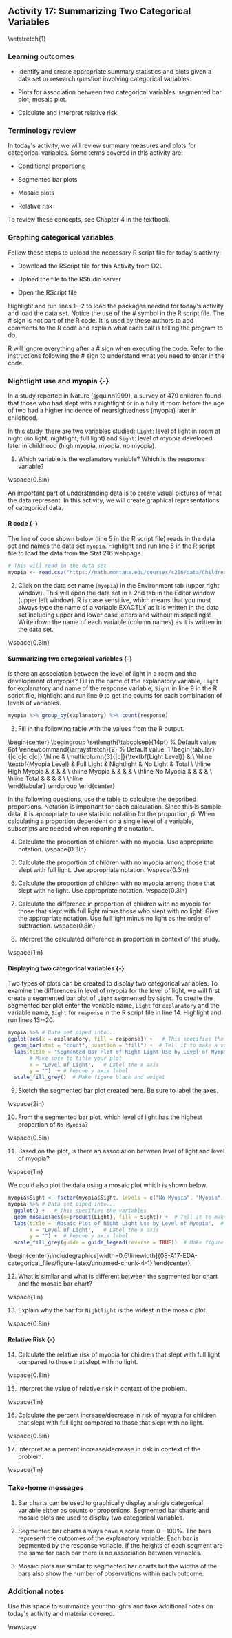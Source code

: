 ## Activity 17:  Summarizing Two Categorical Variables


\setstretch{1}

### Learning outcomes

* Identify and create appropriate summary statistics and plots given a data set or research question involving categorical variables.
  
* Plots for association between two categorical variables:
  segmented bar plot, mosaic plot.
  
* Calculate and interpret relative risk
  
### Terminology review

In today's activity, we will review summary measures and plots for categorical variables.  Some terms covered in this activity are:

* Conditional proportions 

* Segmented bar plots

* Mosaic plots

* Relative risk

To review these concepts, see Chapter 4 in the textbook.  

### Graphing categorical variables

Follow these steps to upload the necessary R script file for today's activity: 

* Download the RScript file for this Activity from D2L

* Upload the file to the RStudio server

* Open the RScript file 

Highlight and run lines 1--2 to load the packages needed for today's activity and load the data set. Notice the use of the \# symbol in the R script file.  The \# sign is not part of the R code. It is used by these authors to add comments to the R code and explain what each call is telling the program to do.

R will ignore everything after a \# sign when executing the code. Refer to the instructions following the \# sign to understand what you need to enter in the code.

### Nightlight use and myopia {-}

In a study reported in Nature [@quinn1999], a survey of 479 children found that those who had slept with a nightlight or in a fully lit room before the age of two had a higher incidence of nearsightedness (myopia) later in childhood.

In this study, there are two variables studied: `Light`: level of light in room at night (no light, nightlight, full light) and `Sight`: level of myopia developed later in childhood (high myopia, myopia, no myopia).  

1. Which variable is the explanatory variable? Which is the response variable?

\vspace{0.8in}

An important part of understanding data is to create visual pictures of what the data represent.  In this activity, we will create graphical representations of categorical data.  

#### R code {-}

The line of code shown below (line 5 in the R script file) reads in the data set and names the data set `myopia`.  Highlight and run line 5 in the R script file to load the data from the Stat 216 webpage.


``` r
# This will read in the data set
myopia <- read.csv("https://math.montana.edu/courses/s216/data/ChildrenLightSight.csv") 
```

2.  Click on the data set name (`myopia`) in the Environment tab (upper right window).  This will open the data set in a 2nd tab in the Editor window (upper left window).  R is case sensitive, which means that you must always type the name of a variable EXACTLY as it is written in the data set including upper and lower case letters and without misspellings!  Write down the name of each variable (column names) as it is written in the data set.  

\vspace{0.3in}

#### Summarizing two categorical variables {-}

Is there an association between the level of light in a room and the development of myopia?  Fill in the name of the explanatory variable, `Light` for explanatory and name of the response variable, `Sight` in line 9 in the R script file, highlight and run line 9 to get the counts for each combination of levels of variables. 


``` r
myopia %>% group_by(explanatory) %>% count(response)
```

3.  Fill in the following table with the values from the R output.

\begin{center}
\begingroup
\setlength{\tabcolsep}{14pt} % Default value: 6pt
\renewcommand{\arraystretch}{2} % Default value: 1
\begin{tabular}{|c|c|c|c|c|}
\hline
 & \multicolumn{3}{|c|}{\textbf{Light Level}} & \\ \hline
\textbf{Myopia Level} & Full Light & Nightlight & No Light & Total \\ \hline
 High Myopia & & & & \\ \hline
 Myopia & & & & \\ \hline
 No Myopia & & & & \\ \hline
 Total & & & & \\ \hline  
\end{tabular}
\endgroup
\end{center}

In the following questions, use the table to calculate the described proportions.  Notation is important for each calculation. Since this is sample data, it is appropriate to use statistic notation for the proportion, $\hat{p}$. When calculating a proportion dependent on a single level of a variable, subscripts are needed when reporting the notation.

4.  Calculate the proportion of children with no myopia. Use appropriate notation.
\vspace{0.3in}

5.  Calculate the proportion of children with no myopia among those that slept with full light. Use appropriate notation.
\vspace{0.3in}

6.  Calculate the proportion of children with no myopia among those that slept with no light. Use appropriate notation.
\vspace{0.3in}

7.  Calculate the difference in proportion of children with no myopia for those that slept with full light minus those who slept with no light. Give the appropriate notation. Use full light minus no light as the order of subtraction.
\vspace{0.8in}

8. Interpret the calculated difference in proportion in context of the study.

\vspace{1in}

#### Displaying two categorical variables {-}

Two types of plots can be created to display two categorical variables.  To examine the differences in level of myopia for the level of light, we will first create a segmented bar plot of `Light` segmented by `Sight`.  To create the segmented bar plot enter the variable name, `Light` for `explanatory` and the variable name, `Sight` for `response` in the R script file in line 14. Highlight and run lines 13--20.


``` r
myopia %>% # Data set piped into...
ggplot(aes(x = explanatory, fill = response)) +   # This specifies the variables
  geom_bar(stat = "count", position = "fill") +  # Tell it to make a stacked bar plot
  labs(title = "Segmented Bar Plot of Night Light Use by Level of Myopia",  
       # Make sure to title your plot 
       x = "Level of Light",   # Label the x axis
       y = "")  + # Remove y axis label
  scale_fill_grey()  # Make figure black and weight
```

9. Sketch the segmented bar plot created here. Be sure to label the axes.  

\vspace{2in}

10. From the segmented bar plot, which level of light has the highest proportion of `No Myopia`?

\vspace{0.5in}

11. Based on the plot, is there an association between level of light and level of myopia?

\vspace{1in}

We could also plot the data using a mosaic plot which is shown below.  


``` r
myopia$Sight <- factor(myopia$Sight, levels = c("No Myopia", "Myopia", "High Myopia"))
myopia %>% # Data set piped into...
  ggplot() +   # This specifies the variables
  geom_mosaic(aes(x=product(Light), fill = Sight)) +  # Tell it to make a mosaic plot
  labs(title = "Mosaic Plot of Night Light Use by Level of Myopia",  # Make sure to title your plot 
       x = "Level of Light",   # Label the x axis
       y = "") +  # Remove y axis label
  scale_fill_grey(guide = guide_legend(reverse = TRUE))  # Make figure black and white
```



\begin{center}\includegraphics[width=0.6\linewidth]{08-A17-EDA-categorical_files/figure-latex/unnamed-chunk-4-1} \end{center}

12.  What is similar and what is different between the segmented bar chart and the mosaic bar chart?

\vspace{1in}

13.  Explain why the bar for `Nightlight` is the widest in the mosaic plot.

\vspace{0.8in}

#### Relative Risk {-}

14.  Calculate the relative risk of myopia for children that slept with full light compared to those that slept with no light.

\vspace{0.8in}

15. Interpret the value of relative risk in context of the problem.

\vspace{1in}

16. Calculate the percent increase/decrease in risk of myopia for children that slept with full light compared to those that slept with no light.

\vspace{0.8in}

17. Interpret as a percent increase/decrease in risk in context of the problem.

\vspace{1in}

### Take-home messages

1.	Bar charts can be used to graphically display a single categorical variable either as counts or proportions.  Segmented bar charts and mosaic plots are used to display two categorical variables.

2. Segmented bar charts always have a scale from 0 - 100%. The bars represent the outcomes of the explanatory variable. Each bar is segmented by the response variable. If the heights of each segment are the same for each bar there is no association between variables.

3. Mosaic plots are similar to segmented bar charts but the widths of the bars also show the number of observations within each outcome. 


### Additional notes

Use this space to summarize your thoughts and take additional notes on today's activity and material covered.

\newpage

